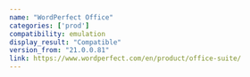 ```yaml
---
name: "WordPerfect Office"
categories: ['prod']
compatibility: emulation
display_result: "Compatible"
version_from: "21.0.0.81"
link: https://www.wordperfect.com/en/product/office-suite/
---
```



